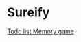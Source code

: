 # Sureify
[Todo list ](https://todo-list-6026tyebp-n-harsha.vercel.app/) 
[Memory game](https://memory-game-8adsc8kox-n-harsha.vercel.app/)
